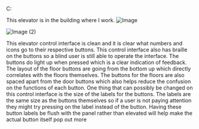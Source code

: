 C:

This elevator is in the building where I work. 
![Image](https://user-images.githubusercontent.com/91352265/192916514-f8a641c3-0801-43d1-b7d8-9fbeafdbfd7f.jpeg)

![Image (2)](https://user-images.githubusercontent.com/91352265/192916528-6bf9e4cb-715e-4d61-88f0-47a101fe9b06.jpeg)


This elevator control interface is clean and it is clear what numbers and icons go to their respective buttons. This control interface also has braille on the buttons so a blind user is still able to operate the interface. The buttons do light up when pressed which is a clear indication of feedback. The layout of the floor buttons are going from the bottom up which directly correlates with the floors themselves. The buttons for the floors are also spaced apart from the door buttons which also helps reduce the confusion on the functions of each button. One thing that can possibly be changed on this control interface is the size of the labels for the buttons. The labels are the same size as the buttons themselves so if a user is not paying attention they might try pressing on the label instead of the button. Having these button labels be flush with the panel rather than elevated will help make the actual button itself pop out more
